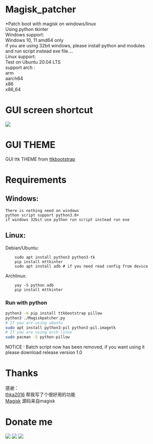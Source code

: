 # Magisk_patcher
*Patch boot with magisk on windows/linux    
Using python tkinter    
Windows support:    
    Windows 10, 11 amd64 only      
    if you are using 32bit windows, please install python and modules    
    and run script instead exe file....       
Linux support:    
    Test on Ubuntu 20.04 LTS    
    support arch :    
        arm    
        aarch64    
        x86    
        x86_64    
# GUI screen shortcut
![](bin/gui.png)
# GUI THEME
GUI ttk THEME from [ttkbootstrap](https://ttkbootstrap.readthedocs.io/)
# Requirements
## Windows:    
    There is nothing need on windows    
    python script support python3.8+    
    if windows 32bit use python run script instead run exe
## Linux:    
Debian/Ubuntu:
````
    sudo apt install python3 python3-tk    
    pip install mttkinter    
    sudo apt install adb # if you need read config from device       
````    
Archlinux:
````
    yay -S python adb
    pip install mttkinter
````   
### Run with python
``` bash
python3 -m pip install ttkbootstrap pillow
python3 ./Magiskpatcher.py
# If you are using ubuntu
sudo apt install python3-pil python3-pil.imagetk
# If you are using arch linux
sudo pacman -S python-pillow
```    
NOTiCE : Batch script now has been removed, if you want using it     
         please download release version 1.0    

# Thanks
感谢：    
    [thka2016](https://github.com/thka2016) 帮我写了个很好用的功能    
	[Magisk](https://github.com/topjohnwu/Magisk) 源码来自magisk    

# Donate me
![](bin/alipay.png)
![](bin/wechat.png)
![](bin/zfbhb.png)
